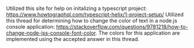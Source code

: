 Utilized this site for help on initalizing a typescript project: https://www.howtographql.com/typescript-helix/1-project-setup/
Utilized this thread for determining how to change the color of text in a node.js console application: https://stackoverflow.com/questions/9781218/how-to-change-node-jss-console-font-color. The colors for this application are implemented using the accepted answer in this thread.